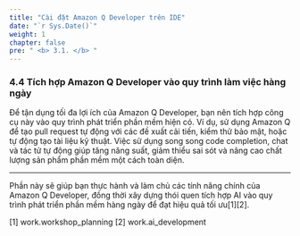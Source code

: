 ```yaml
---
title: "Cài đặt Amazon Q Developer trên IDE"
date: "`r Sys.Date()`"
weight: 1
chapter: false
pre: " <b> 3.1. </b> "
---
```


### 4.4 Tích hợp Amazon Q Developer vào quy trình làm việc hàng ngày

Để tận dụng tối đa lợi ích của Amazon Q Developer, bạn nên tích hợp công cụ này vào quy trình phát triển phần mềm hiện có. Ví dụ, sử dụng Amazon Q để tạo pull request tự động với các đề xuất cải tiến, kiểm thử bảo mật, hoặc tự động tạo tài liệu kỹ thuật. Việc sử dụng song song code completion, chat và tác tử tự động giúp tăng năng suất, giảm thiểu sai sót và nâng cao chất lượng sản phẩm phần mềm một cách toàn diện.

---

Phần này sẽ giúp bạn thực hành và làm chủ các tính năng chính của Amazon Q Developer, đồng thời xây dựng thói quen tích hợp AI vào quy trình phát triển phần mềm hàng ngày để đạt hiệu quả tối ưu[1][2].

[1] work.workshop_planning
[2] work.ai_development
